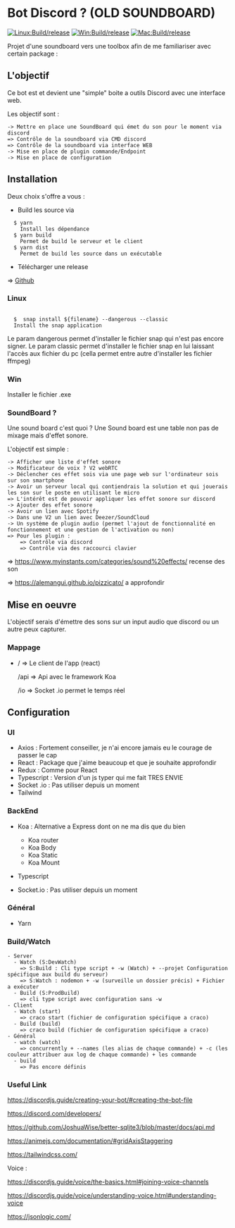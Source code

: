 # Bot Discord ? (OLD SOUNDBOARD)

[![Linux:Build/release](https://github.com/batleforc/UnlabeledProject/actions/workflows/build-linux.yml/badge.svg)](https://github.com/batleforc/UnlabeledProject/actions/workflows/build-linux.yml)
[![Win:Build/release](https://github.com/batleforc/UnlabeledProject/actions/workflows/build-windows.yml/badge.svg)](https://github.com/batleforc/UnlabeledProject/actions/workflows/build-windows.yml)
[![Mac:Build/release](https://github.com/batleforc/UnlabeledProject/actions/workflows/build-mac.yml/badge.svg)](https://github.com/batleforc/UnlabeledProject/actions/workflows/build-mac.yml)

Projet d'une soundboard vers une toolbox afin de me familiariser avec certain package :

## L'objectif

Ce bot est et devient une "simple" boite a outils Discord avec une interface web.

Les objectif sont :

    -> Mettre en place une SoundBoard qui émet du son pour le moment via discord
    => Contrôle de la soundboard via CMD discord
    => Contrôle de la soundboard via interface WEB
    -> Mise en place de plugin commande/Endpoint
    -> Mise en place de configuration

## Installation

Deux choix s'offre a vous :

- Build les source via

```shell
  $ yarn
    Install les dépendance
  $ yarn build
    Permet de build le serveur et le client
  $ yarn dist
    Permet de build les source dans un exécutable
```

- Télécharger une release

=> [Github](https://github.com/batleforc/UnlabeledProject/releases)

### Linux

  ```shell

    $  snap install ${filename} --dangerous --classic
    Install the snap application

  ```

Le param dangerous permet d'installer le fichier snap qui n'est pas encore signer.
Le param classic permet d'installer le fichier snap en lui laissant l'accès aux fichier du pc (cella permet entre autre d'installer les fichier ffmpeg)

### Win

Installer le fichier .exe

### SoundBoard ?

Une sound board c'est quoi ? Une Sound board est une table non pas de mixage mais d'effet sonore.

L'objectif est simple :

    -> Afficher une liste d'effet sonore
    -> Modificateur de voix ? V2 webRTC
    -> Déclencher ces effet sois via une page web sur l'ordinateur sois sur son smartphone
    -> Avoir un serveur local qui contiendrais la solution et qui jouerais les son sur le poste en utilisant le micro
    => L'intérêt est de pouvoir appliquer les effet sonore sur discord
    -> Ajouter des effet sonore
    -> Avoir un lien avec Spotify
    -> Dans une V2 un lien avec Deezer/SoundCloud
    -> Un système de plugin audio (permet l'ajout de fonctionnalité en fonctionnement et une gestion de l'activation ou non)
    => Pour les plugin :
        => Contrôle via discord
        => Contrôle via des raccourci clavier

=> <https://www.myinstants.com/categories/sound%20effects/> recense des son

=> <https://alemangui.github.io/pizzicato/> a approfondir

## Mise en oeuvre

L'objectif serais d'émettre des sons sur un input audio que discord ou un autre peux capturer.

### Mappage

- / => Le client de l'app (react)

    /api => Api avec le framework Koa

    /io => Socket .io permet le temps réel

## Configuration

### UI

- Axios : Fortement conseiller, je n'ai encore jamais eu le courage de passer le cap
- React : Package que j'aime beaucoup et que je souhaite approfondir
- Redux : Comme pour React
- Typescript : Version d'un js typer qui me fait TRES ENVIE
- Socket .io : Pas utiliser depuis un moment
- Tailwind

### BackEnd

- Koa : Alternative a Express dont on ne ma dis que du bien

  - Koa router
  - Koa Body
  - Koa Static
  - Koa Mount

- Typescript
- Socket.io : Pas utiliser depuis un moment

### Général

- Yarn

### Build/Watch

    - Server
      - Watch (S:DevWatch)
        => S:Build : Cli type script + -w (Watch) + --projet Configuration spécifique aux build du serveur)
        => S:Watch : nodemon + -w (surveille un dossier précis) + Fichier a exécuter
      - Build (S:ProdBuild)
        => cli type script avec configuration sans -w
    - Client
      - Watch (start)
        => craco start (fichier de configuration spécifique a craco)
      - Build (build)
        => craco build (fichier de configuration spécifique a craco)
    - Général
      - watch (watch)
        => concurrently + --names (les alias de chaque commande) + -c (les couleur attribuer aux log de chaque commande) + les commande
      - build
        => Pas encore définis

### Useful Link

  <https://discordjs.guide/creating-your-bot/#creating-the-bot-file>

  <https://discord.com/developers/>

  <https://github.com/JoshuaWise/better-sqlite3/blob/master/docs/api.md>

  <https://animejs.com/documentation/#gridAxisStaggering>

  <https://tailwindcss.com/>

  Voice :

  <https://discordjs.guide/voice/the-basics.html#joining-voice-channels>

  <https://discordjs.guide/voice/understanding-voice.html#understanding-voice>

  <https://jsonlogic.com/>
